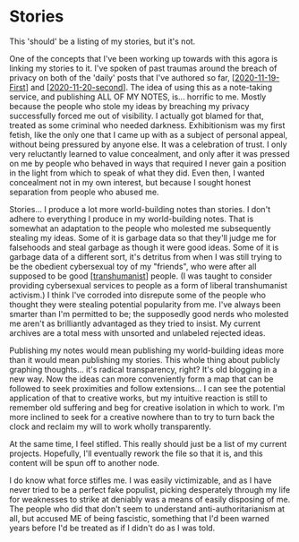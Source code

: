 # Stories

This 'should' be a listing of my stories, but it's not.

One of the concepts that I've been working up towards with this agora is linking my stories to it.  I've spoken of past traumas around the breach of privacy on both of the 'daily' posts that I've authored so far, [[2020-11-19-First]] and [[2020-11-20-second]].  The idea of using this as a note-taking service, and publishing ALL OF MY NOTES, is... horrific to me.  Mostly because the people who stole my ideas by breaching my privacy successfully forced me out of visibility.  I actually got blamed for that, treated as some criminal who needed darkness.  Exhibitionism was my first fetish, like the only one that I came up with as a subject of personal appeal, without being pressured by anyone else.  It was a celebration of trust.  I only very reluctantly learned to value concealment, and only after it was pressed on me by people who behaved in ways that required I never gain a position in the light from which to speak of what they did.  Even then, I wanted concealment not in my own interest, but because I sought honest separation from people who abused me.

Stories...  I produce a lot more world-building notes than stories.  I don't adhere to everything I produce in my world-building notes.  That is somewhat an adaptation to the people who molested me subsequently stealing my ideas.  Some of it is garbage data so that they'll judge me for falsehoods and steal garbage as though it were good ideas.  Some of it is garbage data of a different sort, it's detritus from when I was still trying to be the obedient cybersexual toy of my "friends", who were after all supposed to be good [[transhumanist]] people.  (I was taught to consider providing cybersexual services to people as a form of liberal transhumanist activism.)  I think I've corroded into disrepute some of the people who thought they were stealing potential popularity from me.  I've always been smarter than I'm permitted to be; the supposedly good nerds who molested me aren't as brilliantly advantaged as they tried to insist.  My current archives are a total mess with unsorted and unlabeled rejected ideas.

Publishing my notes would mean publishing my world-building ideas more than it would mean publishing my stories.  This whole thing about publicly graphing thoughts... it's radical transparency, right?  It's old blogging in a new way.  Now the ideas can more conveniently form a map that can be followed to seek proximities and follow extensions...  I can see the potential application of that to creative works, but my intuitive reaction is still to remember old suffering and beg for creative isolation in which to work.  I'm more inclined to seek for a creative nowhere than to try to turn back the clock and reclaim my will to work wholly transparently.

At the same time, I feel stifled.  This really should just be a list of my current projects.  Hopefully, I'll eventually rework the file so that it is, and this content will be spun off to another node.

I do know what force stifles me.  I was easily victimizable, and as I have never tried to be a perfect fake populist, picking desperately through my life for weaknesses to strike at deniably was a means of easily disposing of me.  The people who did that don't seem to understand anti-authoritarianism at all, but accused ME of being fascistic, something that I'd been warned years before I'd be treated as if I didn't do as I was told.

[//begin]: # "Autogenerated link references for markdown compatibility"
[2020-11-19-first]: 2020-11-19-First "2020-11-19-First"
[2020-11-20-second]: 2020-11-20-second "2020 11 20 Second"
[transhumanist]: transhumanist "Transhumanist"
[//end]: # "Autogenerated link references"